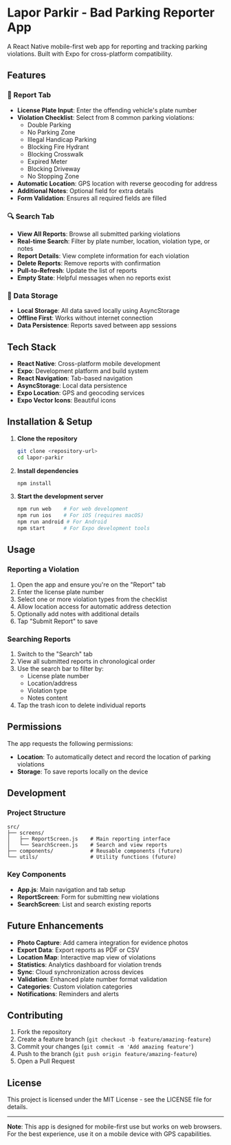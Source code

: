 # Lapor Parkir - Bad Parking Reporter App

A React Native mobile-first web app for reporting and tracking parking violations. Built with Expo for cross-platform compatibility.

## Features

### 📱 Report Tab

- **License Plate Input**: Enter the offending vehicle's plate number
- **Violation Checklist**: Select from 8 common parking violations:
  - Double Parking
  - No Parking Zone
  - Illegal Handicap Parking
  - Blocking Fire Hydrant
  - Blocking Crosswalk
  - Expired Meter
  - Blocking Driveway
  - No Stopping Zone
- **Automatic Location**: GPS location with reverse geocoding for address
- **Additional Notes**: Optional field for extra details
- **Form Validation**: Ensures all required fields are filled

### 🔍 Search Tab

- **View All Reports**: Browse all submitted parking violations
- **Real-time Search**: Filter by plate number, location, violation type, or notes
- **Report Details**: View complete information for each violation
- **Delete Reports**: Remove reports with confirmation
- **Pull-to-Refresh**: Update the list of reports
- **Empty State**: Helpful messages when no reports exist

### 💾 Data Storage

- **Local Storage**: All data saved locally using AsyncStorage
- **Offline First**: Works without internet connection
- **Data Persistence**: Reports saved between app sessions

## Tech Stack

- **React Native**: Cross-platform mobile development
- **Expo**: Development platform and build system
- **React Navigation**: Tab-based navigation
- **AsyncStorage**: Local data persistence
- **Expo Location**: GPS and geocoding services
- **Expo Vector Icons**: Beautiful icons

## Installation & Setup

1. **Clone the repository**

   ```bash
   git clone <repository-url>
   cd lapor-parkir
   ```

2. **Install dependencies**

   ```bash
   npm install
   ```

3. **Start the development server**
   ```bash
   npm run web    # For web development
   npm run ios    # For iOS (requires macOS)
   npm run android # For Android
   npm start      # For Expo development tools
   ```

## Usage

### Reporting a Violation

1. Open the app and ensure you're on the "Report" tab
2. Enter the license plate number
3. Select one or more violation types from the checklist
4. Allow location access for automatic address detection
5. Optionally add notes with additional details
6. Tap "Submit Report" to save

### Searching Reports

1. Switch to the "Search" tab
2. View all submitted reports in chronological order
3. Use the search bar to filter by:
   - License plate number
   - Location/address
   - Violation type
   - Notes content
4. Tap the trash icon to delete individual reports

## Permissions

The app requests the following permissions:

- **Location**: To automatically detect and record the location of parking violations
- **Storage**: To save reports locally on the device

## Development

### Project Structure

```
src/
├── screens/
│   ├── ReportScreen.js    # Main reporting interface
│   └── SearchScreen.js    # Search and view reports
├── components/            # Reusable components (future)
└── utils/                 # Utility functions (future)
```

### Key Components

- **App.js**: Main navigation and tab setup
- **ReportScreen**: Form for submitting new violations
- **SearchScreen**: List and search existing reports

## Future Enhancements

- **Photo Capture**: Add camera integration for evidence photos
- **Export Data**: Export reports as PDF or CSV
- **Location Map**: Interactive map view of violations
- **Statistics**: Analytics dashboard for violation trends
- **Sync**: Cloud synchronization across devices
- **Validation**: Enhanced plate number format validation
- **Categories**: Custom violation categories
- **Notifications**: Reminders and alerts

## Contributing

1. Fork the repository
2. Create a feature branch (`git checkout -b feature/amazing-feature`)
3. Commit your changes (`git commit -m 'Add amazing feature'`)
4. Push to the branch (`git push origin feature/amazing-feature`)
5. Open a Pull Request

## License

This project is licensed under the MIT License - see the LICENSE file for details.

---

**Note**: This app is designed for mobile-first use but works on web browsers. For the best experience, use it on a mobile device with GPS capabilities.
